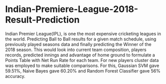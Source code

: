 # Indian-Premiere-League-2018-Result-Prediction
Indian Premier League(IPL), is one the most expensive cricketing leagues in the world. Predicting Ball to Ball results for a given match schedule, using previously played seasons data and finally predicting the Winner of the 2018 season. This would look into current team composition, players records, predicted innings and advantage of home ground to formulate a Points Table with Net Run Rate for each team. For new players cluster data was employed to make suitable comparisons. For this, Gaussian SVM gave 59.51%, Naive Bayes gave 60.20% and Random Forest Classifier gave 56% accuracy. 
